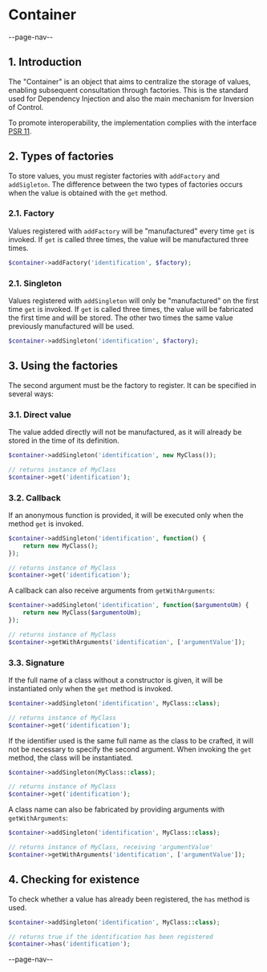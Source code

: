 # Container

--page-nav--

## 1. Introduction

The "Container" is an object that aims to centralize the storage of values, 
enabling subsequent consultation through factories. This is the standard used
for Dependency Injection and also the main mechanism for Inversion of Control.

To promote interoperability, the implementation complies with the interface
[PSR 11](https://www.php-fig.org/psr/psr-11/).

## 2. Types of factories

To store values, you must register factories with `addFactory` and `addSigleton`.
The difference between the two types of factories occurs when the value is
obtained with the `get` method.

### 2.1. Factory

Values ​​registered with `addFactory` will be "manufactured" every time `get` is 
invoked. If `get` is called three times, the value will be manufactured three times.

```php
$container->addFactory('identification', $factory);
```

### 2.1. Singleton

Values ​​registered with `addSingleton` will only be "manufactured" on the first
time `get` is invoked. If `get` is called three times, the value will be fabricated
the first time and will be stored. The other two times the same value previously
manufactured will be used.

```php
$container->addSingleton('identification', $factory);
```

## 3. Using the factories

The second argument must be the factory to register. It can be specified
in several ways:

### 3.1. Direct value

The value added directly will not be manufactured, as it will already be stored in the
time of its definition.

```php
$container->addSingleton('identification', new MyClass());

// returns instance of MyClass
$container->get('identification'); 
```

### 3.2. Callback

If an anonymous function is provided, it will be executed only when the method
`get` is invoked.

```php
$container->addSingleton('identification', function() {
    return new MyClass();
});

// returns instance of MyClass
$container->get('identification'); 
```

A callback can also receive arguments from `getWithArguments`:

```php
$container->addSingleton('identification', function($argumentoUm) {
    return new MyClass($argumentoUm);
});

// returns instance of MyClass
$container->getWithArguments('identification', ['argumentValue']); 
```

### 3.3. Signature

If the full name of a class without a constructor is given, it will be
instantiated only when the `get` method is invoked.

```php
$container->addSingleton('identification', MyClass::class);

// returns instance of MyClass
$container->get('identification'); 
```

If the identifier used is the same full name as the class to be crafted, it will 
not be necessary to specify the second argument. When invoking the `get` method,
the class will be instantiated.

```php
$container->addSingleton(MyClass::class);

// returns instance of MyClass
$container->get('identification'); 
```

A class name can also be fabricated by providing arguments with `getWithArguments`:

```php
$container->addSingleton('identification', MyClass::class);

// returns instance of MyClass, receiving 'argumentValue'
$container->getWithArguments('identification', ['argumentValue']); 
```

## 4. Checking for existence

To check whether a value has already been registered, the `has` method is used.

```php
$container->addSingleton('identification', MyClass::class);

// returns true if the identification has been registered
$container->has('identification'); 
```

--page-nav--
